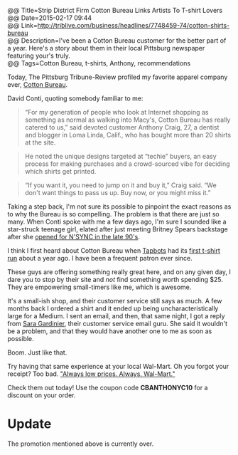 @@ Title=Strip District Firm Cotton Bureau Links Artists To T-shirt Lovers  
@@ Date=2015-02-17 09:44  
@@ Link=http://triblive.com/business/headlines/7748459-74/cotton-shirts-bureau  
@@ Description=I've been a Cotton Bureau customer for the better part of a year. Here's a story about them in their local Pittsburg newspaper featuring your's truly.  
@@ Tags=Cotton Bureau, t-shirts, Anthony, recommendations      

Today, The Pittsburg Tribune-Review profiled my favorite apparel company ever, [Cotton Bureau](www.cottonbureau.com). 

David Conti, quoting somebody familiar to me:
>“For my generation of people who look at Internet shopping as something as normal as walking into Macy's, Cotton Bureau has really catered to us,” said devoted customer Anthony Craig, 27, a dentist and blogger in Loma Linda, Calif., who has bought more than 20 shirts at the site.

>He noted the unique designs targeted at “techie” buyers, an easy process for making purchases and a crowd-sourced vibe for deciding which shirts get printed.

>“If you want it, you need to jump on it and buy it,” Craig said. “We don't want things to pass us up. Buy now, or you might miss it.”

Taking a step back, I'm not sure its possible to pinpoint the exact reasons as to why the Bureau is so compelling. The problem is that there are just so many. When Conti spoke with me a few days ago, I'm sure I sounded like a star-struck teenage girl, elated after just meeting Britney Spears backstage after she [opened for N'SYNC in the late 90's](https://en.wikipedia.org/wiki/List_of_Britney_Spears_concert_tours). 

I think I first heard about Cotton Bureau when [Tapbots](http://www.tapbots.com/) had its [first t-shirt run](https://twitter.com/cottonbureau/status/440520932411838465) about a year ago. I have been a frequent patron ever since.

These guys are offering something really great here, and on any given day, I dare you to stop by their site and *not* find something worth spending $25. They are empowering small-timers like me, which is awesome.

It's a small-ish shop, and their customer service still says as much. A few months back I ordered a shirt and it ended up being uncharacteristically large for a Medium. I sent an email, and then, that same night, I got a reply from [Sara Gardinier](https://twitter.com/saragardinier), their customer service email guru. She said it wouldn't be a problem, and that they would have another one to me as soon as possible.

Boom. Just like that. 

Try having that same experience at your local Wal-Mart. Oh you forgot your receipt? Too bad. ["Always low prices. Always. Wal-Mart."](http://usatoday30.usatoday.com/money/industries/retail/2007-09-12-walmart-slogan_N.htm)

Check them out today! Use the coupon code **CBANTHONYC10** for a discount on your order.

# Update

The promotion mentioned above is currently over.
